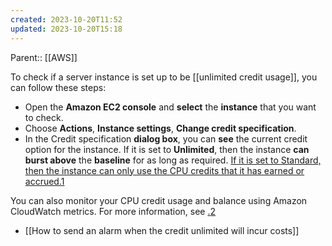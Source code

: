 ```yaml
---
created: 2023-10-20T11:52
updated: 2023-10-20T15:18
---
```

Parent:: [[AWS]]


To check if a server instance is set up to be [[unlimited credit usage]], you can follow these steps:

- Open the **Amazon EC2 console** and **select** the **instance** that you want to check.
- Choose **Actions**, **Instance settings**, **Change credit specification**.
- In the Credit specification **dialog box**, you can **see** the current credit option for the instance. If it is set to **Unlimited**, then the instance **can burst above** the **baseline** for as long as required. [If it is set to Standard, then the instance can only use the CPU credits that it has earned or accrued.](https://docs.aws.amazon.com/AWSEC2/latest/UserGuide/burstable-performance-instances-unlimited-mode.html)[1](https://docs.aws.amazon.com/AWSEC2/latest/UserGuide/burstable-performance-instances-unlimited-mode.html)

You can also monitor your CPU credit usage and balance using Amazon CloudWatch metrics. For more information, see [.](https://docs.aws.amazon.com/AWSEC2/latest/UserGuide/burstable-performance-instances-unlimited-mode.html)[2](https://docs.aws.amazon.com/AWSEC2/latest/UserGuide/burstable-performance-instances-monitoring-cpu-credits.html)

- [[How to send an alarm when the credit unlimited will incur costs]]
